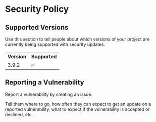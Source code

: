 # Security Policy

## Supported Versions

Use this section to tell people about which versions of your project are
currently being supported with security updates.

| Version | Supported          |
| ------- | ------------------ |
| 3.9.2   | :white_check_mark: |

## Reporting a Vulnerability

Report a vulnerability by creating an issue.

Tell them where to go, how often they can expect to get an update on a
reported vulnerability, what to expect if the vulnerability is accepted or
declined, etc.
